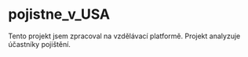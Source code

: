 # pojistne_v_USA

Tento projekt jsem zpracoval na vzdělávací platformě. Projekt analyzuje účastníky pojištění.
